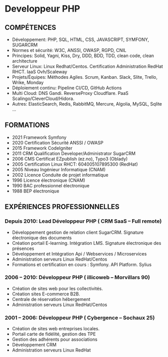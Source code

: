 # Developpeur PHP

## COMPÉTENCES

- Développement: PHP, SQL, HTML, CSS, JAVASCRIPT, SYMFONY, SUGARCRM
- Normes et sécurité: W3C, ANSSI, OWASP, RGPD, CNIL
- Principes: Solid, Yagni, Kiss, Dry, DDD, BDD, TDD, clean code, clean architecture
- Serveur Linux: Linux Redhat/Centos. Certification Administration RedHat RHCT. IaaS Ovh/Scaleway
- Projets/Équipes: Méthodes Agiles. Scrum, Kanban. Slack, Slite, Trello, Wrike, Monday 
- Déploiement continu: Pipeline CI/CD, GitHub Actions
- Multi Cloud: DNS Gandi. ReverseProxy Cloudflare. PaaS Scalingo/CleverCloud/Hidora.
- Autres: ElasticSearch, Redis, RabbitMQ, Mercure, Algolia, MySQL, Sqlite ...

## FORMATIONS

- 2021 Framework Symfony
- 2020 Certification Sécurité ANSSI / OWASP
- 2015 Framework CodeIgniter
- 2011 CRM Qualification Developer/Administrator SugarCRM
- 2006 CMS Certificat EZpublish (ez.no), Typo3 (Oblady)
- 2005 Certification Linux RHCT: 604005107895300 (RedHat)
- 2005 Niveau Ingénieur Informatique (CNAM)
- 2002 Licence Conduite de projet informatique
- 1996 Licence électronique (CNAM)
- 1990 BAC professionnel électronique
- 1988 BEP électronique

## EXPÉRIENCES PROFESSIONNELLES

### Depuis 2010: Lead Développeur PHP ( CRM SaaS – Full remote)
- Développement gestion de relation client SugarCRM. Signature électronique des documents
- Création portail E-learning. Intégration LMS. Signature électronique des présences
- Développement et Intégration Api / Webservices / Microservices
- Administration serveurs Linux RedHat/Centos
- Formations et certification en cours : Symfony. API Platform. Sylius

### 2006 – 2010: Développeur PHP ( illicoweb – Morvillars 90)
- Création de sites web pour les collectivités.
- Création sites E-commerce B2B. 
- Centrale de réservation hébergement
- Administration serveurs Linux RedHat/Centos

### 2001 – 2006: Développeur PHP ( Cybergence – Sochaux 25)
- Création de sites web entreprises locales. 
- Portail carte de fidélité, gestion des TPE
- Gestion des adhérents pour associations
- Développement CRM 
- Administration serveurs Linux RedHat
